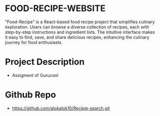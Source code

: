 # FOOD-RECIPE-WEBSITE
 "Food-Recipe" is a React-based food recipe project that simplifies culinary exploration. Users can browse a diverse collection of recipes, each with step-by-step instructions and ingredient lists. The intuitive interface makes it easy to find, save, and share delicious recipes, enhancing the culinary journey for food enthusiasts.

# Project Description

- Assigment of Gurucool

# Github Repo

-  https://github.com/alokalok10/Recipie-search.git